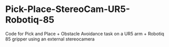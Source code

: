 # Pick-Place-StereoCam-UR5-Robotiq-85
Code for Pick and Place + Obstacle Avoidance task on a UR5 arm + Robotiq 85 gripper using an external stereocamera
